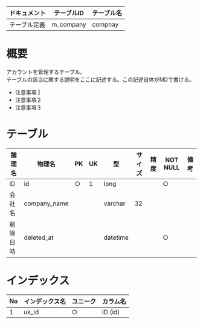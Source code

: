 ドキュメント|テーブルID|テーブル名
------------|----------|----------
テーブル定義|m_company |compnay   

# 概要

アカウントを管理するテーブル。  
テーブルの該当に関する説明をここに記述する。この記述自体がMDで書ける。
* 注意事項１
* 注意事項２
* 注意事項３

# テーブル

論理名  |物理名      |PK|UK|型      |サイズ|精度|NOT NULL|備考
--------|------------|--|--|--------|------|----|--------|----
ID      |id          |○|1 |long    |      |    |○      |    
会社名  |company_name|  |  |varchar |32    |    |        |    
削除日時|deleted_at  |  |  |datetime|      |    |○      |    

# インデックス

No|インデックス名|ユニーク|カラム名
--|--------------|--------|--------
1 |uk_id         |○      |ID (id) 

